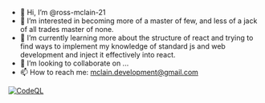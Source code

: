 - 👋 Hi, I’m @ross-mclain-21
- 👀 I’m interested in becoming more of a master of few, and less of a jack of all trades master of none.
- 🌱 I’m currently learning more about the structure of react and 
      trying to find ways to implement my knowledge of standard js and web development and inject it effectively into react.
- 💞️ I’m looking to collaborate on ...
- 📫 How to reach me: mclain.development@gmail.com

<!---
ross-mclain-21/ross-mclain-21 is a ✨ special ✨ repository because its `README.md` (this file) appears on your GitHub profile.
You can click the Preview link to take a look at your changes.
--->
[![CodeQL](https://github.com/ross-mclain-21/ross-mclain-21/actions/workflows/codeql-analysis.yml/badge.svg?branch=main)](https://github.com/ross-mclain-21/ross-mclain-21/actions/workflows/codeql-analysis.yml)
